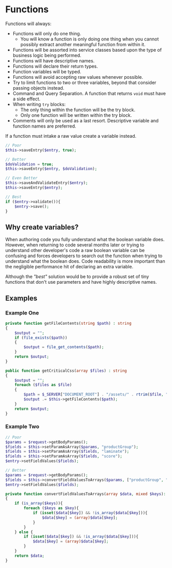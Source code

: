 # Functions

Functions will always:

- Functions will only do one thing.
    - You will know a function is only doing one thing when you cannot possibly extract another meaningful function from within it.
- Functions will be assorted into service classes based upon the type of business logic being performed.
- Functions will have descriptive names.
- Functions will declare their return types.
- Function variables will be typed.
- Functions will avoid accepting raw values whenever possible.
- Try to limit functions to two or three variables, beyond that consider passing objects instead.
- Command and Query Separation. A function that returns `void` must have a side effect.
- When writing `try` blocks:
    - The only thing within the function will be the try block.
    - Only one function will be written within the try block.
- Comments will only be used as a last resort. Descriptive variable and function names are preferred.

If a function must intake a raw value create a variable instead.

```php
// Poor
$this->saveEntry($entry, true);

// Better
$doValidation = true;
$this->saveEntry($entry, $doValidation);

// Even Better
$this->saveAndValidateEntry($entry);
$this->saveEntry($entry);

// Best
if ($entry->validate()){
    $entry->save();
}
```

## Why create variables?

When authoring code you fully understand what the boolean variable does. However, when returning to code several months later or trying to understand other developer's code a raw boolean variable can be confusing and forces developers to search out the function when trying to understand what the boolean does. Code readability is more important than the negligible performance hit of declaring an extra variable.

Although the *"best"* solution would be to provide a robust set of tiny functions that don't use parameters and have highly descriptive names.

## Examples

### Example One

```php
private function getFileContents(string $path) : string
{
    $output = "";
    if (file_exists($path))
    {
        $output = file_get_contents($path);
    }
    return $output;
}

public function getCriticalCss(array $files) : string
{
    $output = "";
    foreach ($files as $file)
    {
        $path = $_SERVER["DOCUMENT_ROOT"] . "/assets/" . rtrim($file, ".css") . ".css";
        $output .= $this->getFileContents($path);
    }
    return $output;
}
```

### Example Two

```php
// Poor
$params = $request->getBodyParams();
$fields = $this->setParamAsArray($params, "productGroup");
$fields = $this->setParamAsArray($fields, "laminate");
$fields = $this->setParamAsArray($fields, "score");
$entry->setFieldValues($fields);

// Better
$params = $request->getBodyParams();
$fields = $this->convertFieldValuesToArrays($params, ["productGroup", "laminate", "score"]);
$entry->setFieldValues($fields);

private function convertFieldValuesToArrays(array $data, mixed $keys): array
{
    if (is_array($keys)){
        foreach ($keys as $key){
            if (isset($data[$key]) && !is_array($data[$key])){
                $data[$key] = (array)$data[$key];
            }
        }
    } else {
        if (isset($data[$key]) && !is_array($data[$key])){
            $data[$key] = (array)$data[$key];
        }
    }
    return $data;
}
```